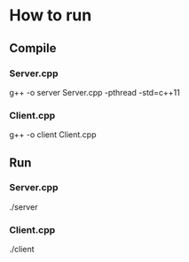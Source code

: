 # How to run

## Compile

### Server.cpp
g++ -o server Server.cpp -pthread -std=c++11

### Client.cpp
g++ -o client Client.cpp


## Run

### Server.cpp

./server

### Client.cpp

./client


